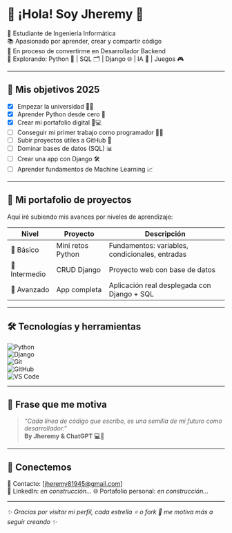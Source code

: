 <!-- 💻✨ Bienvenido a mi mundo de programación ✨💻 -->

# 👋 ¡Hola! Soy Jheremy 💙

📍 Estudiante de Ingeniería Informática   
📚 Apasionado por aprender, crear y compartir código  
🚀 En proceso de convertirme en Desarrollador Backend  
🧠 Explorando: Python 🐍 | SQL 🗂️ | Django 🌐 | IA 🤖 | Juegos 🎮  

---

## 🧩 Mis objetivos 2025

- [x] Empezar la universidad 👨‍🏫  
- [x] Aprender Python desde cero 🐍  
- [x] Crear mi portafolio digital 🧠💻  
- [ ] Conseguir mi primer trabajo como programador 🧑‍💼  
- [ ] Subir proyectos útiles a GitHub 🚀  
- [ ] Dominar bases de datos (SQL) 📊  
- [ ] Crear una app con Django 🛠️  
- [ ] Aprender fundamentos de Machine Learning 📈  

---

## 📁 Mi portafolio de proyectos

Aquí iré subiendo mis avances por niveles de aprendizaje:

| Nivel | Proyecto | Descripción |
|------|----------|-------------|
| 🐣 Básico | Mini retos Python | Fundamentos: variables, condicionales, entradas |
| 🧠 Intermedio | CRUD Django | Proyecto web con base de datos |
| 🚀 Avanzado | App completa | Aplicación real desplegada con Django + SQL |

---

## 🛠️ Tecnologías y herramientas

![Python](https://img.shields.io/badge/-Python-3776AB?logo=python&logoColor=fff&style=flat)  
![Django](https://img.shields.io/badge/-Django-092E20?logo=django&logoColor=fff&style=flat)  
![Git](https://img.shields.io/badge/-Git-F05032?logo=git&logoColor=fff&style=flat)  
![GitHub](https://img.shields.io/badge/-GitHub-181717?logo=github&logoColor=fff&style=flat)  
![VS Code](https://img.shields.io/badge/-VS%20Code-007ACC?logo=visualstudiocode&logoColor=fff&style=flat)  

---

## 🌈 Frase que me motiva

> _“Cada línea de código que escribo, es una semilla de mi futuro como desarrollador.”_  
> **By Jheremy & ChatGPT 💻🩵**

---

## 🤝 Conectemos

📧 Contacto: [jheremy81945@gmail.com]  
💼 LinkedIn: _en construcción..._ 
🌐 Portafolio personal: _en construcción..._

---

_✨ Gracias por visitar mi perfil, cada estrella ⭐️ o fork 🍴 me motiva más a seguir creando ✨_
